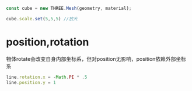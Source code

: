 ```js
const cube = new THREE.Mesh(geometry, material);

cube.scale.set(5,5,5) //放大
```

# position,rotation

物体rotate会改变自身内部坐标系，但对position无影响，position依赖外部坐标系

```js
line.rotation.x = -Math.PI * .5
line.position.y = 1
```

